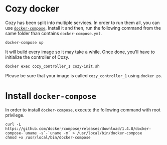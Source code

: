 Cozy docker
===========

Cozy has been split into multiple services.  In order to run them all, you can
use [`docker-compose`](https://docs.docker.com/compose/).  Install it and then,
run the following command from the same folder than contains
`docker-compose.yml`.

    docker-compose up

It will build every image so it may take a while.  Once done, you'll have to
initialize the controller of Cozy.

    docker exec cozy_controller_1 cozy-init.sh

Please be sure that your image is called `cozy_controller_1` using `docker ps`.

# Install `docker-compose`
In order to install `docker-compose`, execute the following command with root
privilege.

    curl -L https://github.com/docker/compose/releases/download/1.4.0/docker-compose-`uname -s`-`uname -m` > /usr/local/bin/docker-compose
    chmod +x /usr/local/bin/docker-compose
